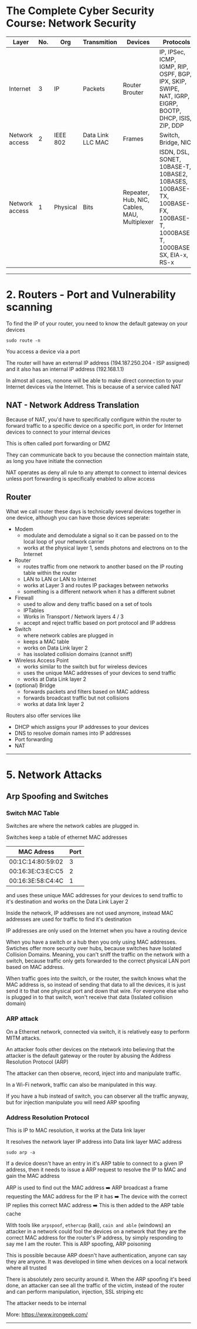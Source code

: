 # The Complete Cyber Security Course: Network Security

| Layer | No. | Org | Transmition | Devices | Protocols |
| --- | --- | ---|---| ---| ---|
| Internet | 3 | IP | Packets | Router Brouter | IP, IPSec, ICMP, IGMP, RIP, OSPF, BGP, IPX, SKIP, SWIPE, NAT, IGRP, EIGRP, BOOTP, DHCP, ISIS, ZIP, DDP |
| Network access | 2 | IEEE 802 | Data Link LLC MAC | Frames | Switch, Bridge, NIC | Ethernet, 802.3, Token Rin5 802.5, ATM, FDDI, 802.4, Wi-Fi 802.11, PPP, L2TP, SLIP, ARP, RARP, 802.1AE MACSec, HDLC |
| Network access | 1 | Physical | Bits | Repeater, Hub, NIC, Cables, MAU, Multiplexer | ISDN, DSL, SONET, 10BASE-T, 10BASE2, 10BASES, 100BASE-TX, 100BASE-FX, 100BASE-T, 1000BASE-T, 1000BASE-SX, EIA-x, RS-x |

---

# 2. Routers - Port and Vulnerability scanning

To find the IP of your router, you need to know the default gateway on your devices

```
sudo route -n
```

You access a device via a port

The router will have an external IP address (194.187.250.204 - ISP assigned) and it also has an internal IP address (192.168.1.1)

In almost all cases, nonone will be able to make direct connection to your Internet devices via the Internet. This is because of a service called NAT

## NAT - Network Address Translation

Because of NAT, you'd have to specifically configure within the router to forward traffic to a specific device on a specific port, in order for Internet devices to connect to your internal devices

This is often called port forwarding or DMZ

They can communicate back to you because the connection maintain state, as long you have initiate the connection

NAT operates as deny all rule to any attempt to connect to internal devices unless port forwarding is specifically enabled to allow access


## Router

What we call router these days is technically several devices together in one device, although you can have those devices seperate:
- Modem
  - modulate and demodulate a signal so it can be passed on to the local loop of your network carrier
  - works at the physical layer 1, sends photons and electrons on to the Internet
- Router
  - routes traffic from one network to another based on the IP routing table within the router
  - LAN to LAN or LAN to Internet
  - works at Layer 3 and routes IP packages between networks
  - something is a different network when it has a different subnet
- Firewall
  - used to allow and deny traffic based on a set of tools
  - IPTables
  - Works in Transport / Network layers 4 / 3
  - accept and reject traffic based on port protocol and IP address
- Switch
  - where network cables are plugged in
  - keeps a MAC table
  - works on Data Link layer 2
  - has issolated collision domains (cannot sniff)
- Wireless Access Point
  - works similar to the switch but for wireless devices
  - uses the unique MAC addresses of your devices to send traffic
  - works at Data Link layer 2
- (optional) Bridge
    - forwards packets and filters based on MAC address
    - forwards broadcast traffic but not collisions
    - works at data link layer 2

Routers also offer services like 
- DHCP which assigns your IP addresses to your devices
- DNS to resolve domain names into IP addresses
- Port forwarding
- NAT

---
# 5. Network Attacks

## Arp Spoofing and Switches

### Switch MAC Table

Switches are where the network cables are plugged in.

Switches keep a table of ethernet MAC addresses

| MAC Adress | Port |
| --- | --- |
| 00:1C:14:80:59:02 | 3 |
| 00:16:3E:C3:EC:C5 | 2 |
| 00:16:3E:58:C4:4C | 1 |

and uses these unique MAC addresses for your devices to send traffic to it's destination and works on the Data Link Layer 2

Inside the network, IP addresses are not used anymore, instead MAC addresses are used for traffic to find it's destination

IP addresses are only used on the Internet when you have a routing device

When you have a switch or a hub then you only using MAC addresses. Swtiches offer more security over hubs, because switches have Isolated Collision Domains. Meaning, you can't sniff the traffic on the network with a switch, because traffic only gets forwarded to the correct physical LAN port based on MAC address.

When traffic goes into the switch, or the router, the switch knows what the MAC address is, so instead of sending that data to all the devices, it is just send it to that one physical port and down that wire. For everyone else who is plugged in to that switch, won't receive that data (Isslated collision domain)

### ARP attack

On a Ethernet network, connected via switch, it is relatively easy to perform MITM attacks.

An attacker fools other devices on the ntetwork into believing that the attacker is the default gateway or the router by abusing the Address Resolution Protocol (ARP)

The attacker can then observe, record, inject into and manipulate traffic.

In a Wi-Fi network, traffic can also be manipulated in this way.

If you have a hub instead of switch, you can observer all the traffic anyway, but for injection manipulate you will need ARP spoofing

### Address Resolution Protocol

This is IP to MAC resolution, it works at the Data link layer

It resolves the network layer IP address into Data link layer MAC address

```
sudo arp -a
```

If a device doesn't have an entry in it's ARP table to connect to a given IP address, then it needs to issue a ARP request to resolve the IP to MAC and gain the MAC address

ARP is used to find out the MAC address ➡️ ARP broadcast a frame requesting the MAC address for the IP it has ➡️ The device with the correct IP replies this correct MAC address ➡️ This is then added to the ARP table cache

With tools like `arpspoof`, `ethercap` (kali), `cain and able` (windows) an attacker in a network could fool the devices on a network that they are the correct MAC address for the router's IP address, by simply responding to say me I am the router. This is ARP spoofing, ARP poisoning

This is possible because ARP doesn't have authentication, anyone can say they are anyone. It was developed in time when devices on a local network where all trusted

There is absolutely zero security around it. When the ARP spoofing it's beed done, an attacker can see all the traffic of the victim, instead of the router and can perform manipulation, injection, SSL striping etc

The attacker needs to be internal


More: https://www.irongeek.com/

---
